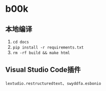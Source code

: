 # b00k

## 本地编译

1. `cd docs`
2. `pip install -r requirements.txt`
3. `rm -rf build && make html`

## Visual Studio Code插件

`lextudio.restructuredtext`、`swyddfa.esbonio`
